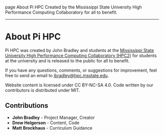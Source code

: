 page
About Pi HPC
Created by the Mississippi State University High Performance Computing Collaboratory for all to benefit.

---

# About Pi HPC

Pi HPC was created by John Bradley and students at the [Mississippi State University High Performance Computing Collaboratory (HPC2)](https://hpc.msstate.edu) for students at the university and is released to the public for all to benefit.

If you have any questions, comments, or suggestions for improvement, feel free to send an email to [jbradley@hpc.msstate.edu](mailto:jbradley@hpc.msstate.edu).

Website content is licensed under CC BY-NC-SA 4.0. Code written by our contributors is distributed under MIT.

## Contributions

- **John Bradley** - Project Manager, Creator
- **Drew Helgerson** - Content, Code
- **Matt Brockhaus** - Curriculum Guidance

